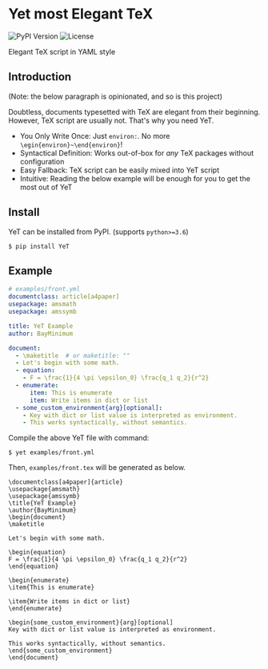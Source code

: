 # Yet most Elegant TeX

![PyPI Version](https://img.shields.io/pypi/v/YeT)
![License](https://img.shields.io/github/license/BayMinimum/YeT)

Elegant TeX script in YAML style

## Introduction

(Note: the below paragraph is opinionated, and so is this project)

Doubtless, documents typesetted with TeX are elegant from their beginning.
However, TeX script are usually not. That's why you need YeT.

* You Only Write Once: Just `environ:`. No more `\egin{environ}~\end{environ}`!
* Syntactical Definition: Works out-of-box for *any* TeX packages without configuration
* Easy Fallback: TeX script can be easily mixed into YeT script
* Intuitive: Reading the below example will be enough for you to get the most out of YeT

## Install

YeT can be installed from PyPI. (supports `python>=3.6`)

```shell script
$ pip install YeT
```

## Example

```yaml
# examples/front.yml
documentclass: article[a4paper]
usepackage: amsmath
usepackage: amssymb

title: YeT Example
author: BayMinimum

document:
  - \maketitle  # or maketitle: ""
  - Let's begin with some math.
  - equation:
    - F = \frac{1}{4 \pi \epsilon_0} \frac{q_1 q_2}{r^2}
  - enumerate:
      item: This is enumerate
      item: Write items in dict or list
  - some_custom_environment{arg}[optional]:
    - Key with dict or list value is interpreted as environment.
    - This works syntactically, without semantics.
```

Compile the above YeT file with command:

```shell script
$ yet examples/front.yml
```

Then, `examples/front.tex` will be generated as below.

```
\documentclass[a4paper]{article}
\usepackage{amsmath}
\usepackage{amssymb}
\title{YeT Example}
\author{BayMinimum}
\begin{document}
\maketitle

Let's begin with some math.

\begin{equation}
F = \frac{1}{4 \pi \epsilon_0} \frac{q_1 q_2}{r^2}
\end{equation}

\begin{enumerate}
\item{This is enumerate}

\item{Write items in dict or list}
\end{enumerate}

\begin{some_custom_environment}{arg}[optional]
Key with dict or list value is interpreted as environment.

This works syntactically, without semantics.
\end{some_custom_environment}
\end{document}
```
